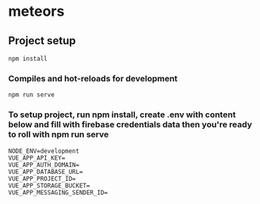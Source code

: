 # meteors

## Project setup
```
npm install
```

### Compiles and hot-reloads for development
```
npm run serve
```


### To setup project, run npm install, create .env with content below and fill with firebase credentials data then you're ready to roll with npm run serve
```
NODE_ENV=development
VUE_APP_API_KEY=
VUE_APP_AUTH_DOMAIN=
VUE_APP_DATABASE_URL=
VUE_APP_PROJECT_ID=
VUE_APP_STORAGE_BUCKET=
VUE_APP_MESSAGING_SENDER_ID=
```